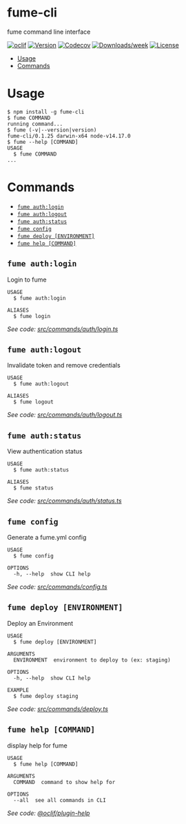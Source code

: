 fume-cli
========

fume command line interface

[![oclif](https://img.shields.io/badge/cli-oclif-brightgreen.svg)](https://oclif.io)
[![Version](https://img.shields.io/npm/v/fume-cli.svg)](https://npmjs.org/package/fume-cli)
[![Codecov](https://codecov.io/gh/fumeapp/fume-cli/branch/master/graph/badge.svg)](https://codecov.io/gh/fumeapp/fume-cli)
[![Downloads/week](https://img.shields.io/npm/dw/fume-cli.svg)](https://npmjs.org/package/fume-cli)
[![License](https://img.shields.io/npm/l/fume-cli.svg)](https://github.com/fumeapp/fume-cli/blob/master/package.json)

<!-- toc -->
* [Usage](#usage)
* [Commands](#commands)
<!-- tocstop -->
# Usage
<!-- usage -->
```sh-session
$ npm install -g fume-cli
$ fume COMMAND
running command...
$ fume (-v|--version|version)
fume-cli/0.1.25 darwin-x64 node-v14.17.0
$ fume --help [COMMAND]
USAGE
  $ fume COMMAND
...
```
<!-- usagestop -->
# Commands
<!-- commands -->
* [`fume auth:login`](#fume-authlogin)
* [`fume auth:logout`](#fume-authlogout)
* [`fume auth:status`](#fume-authstatus)
* [`fume config`](#fume-config)
* [`fume deploy [ENVIRONMENT]`](#fume-deploy-environment)
* [`fume help [COMMAND]`](#fume-help-command)

## `fume auth:login`

Login to fume

```
USAGE
  $ fume auth:login

ALIASES
  $ fume login
```

_See code: [src/commands/auth/login.ts](https://github.com/fumeapp/fume-cli/blob/v0.1.25/src/commands/auth/login.ts)_

## `fume auth:logout`

Invalidate token and remove credentials

```
USAGE
  $ fume auth:logout

ALIASES
  $ fume logout
```

_See code: [src/commands/auth/logout.ts](https://github.com/fumeapp/fume-cli/blob/v0.1.25/src/commands/auth/logout.ts)_

## `fume auth:status`

View authentication status

```
USAGE
  $ fume auth:status

ALIASES
  $ fume status
```

_See code: [src/commands/auth/status.ts](https://github.com/fumeapp/fume-cli/blob/v0.1.25/src/commands/auth/status.ts)_

## `fume config`

Generate a fume.yml config

```
USAGE
  $ fume config

OPTIONS
  -h, --help  show CLI help
```

_See code: [src/commands/config.ts](https://github.com/fumeapp/fume-cli/blob/v0.1.25/src/commands/config.ts)_

## `fume deploy [ENVIRONMENT]`

Deploy an Environment

```
USAGE
  $ fume deploy [ENVIRONMENT]

ARGUMENTS
  ENVIRONMENT  environment to deploy to (ex: staging)

OPTIONS
  -h, --help  show CLI help

EXAMPLE
  $ fume deploy staging
```

_See code: [src/commands/deploy.ts](https://github.com/fumeapp/fume-cli/blob/v0.1.25/src/commands/deploy.ts)_

## `fume help [COMMAND]`

display help for fume

```
USAGE
  $ fume help [COMMAND]

ARGUMENTS
  COMMAND  command to show help for

OPTIONS
  --all  see all commands in CLI
```

_See code: [@oclif/plugin-help](https://github.com/oclif/plugin-help/blob/v3.2.2/src/commands/help.ts)_
<!-- commandsstop -->
